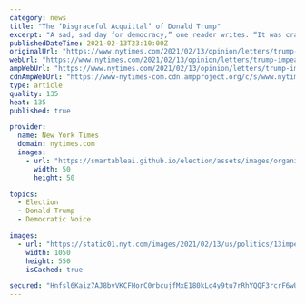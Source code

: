 ```yaml
---
category: news
title: "The ‘Disgraceful Acquittal’ of Donald Trump"
excerpt: "A sad, sad day for democracy,” one reader writes. “It was craven cowardice for Republicans to put Mr. Trump before country,” writes another."
publishedDateTime: 2021-02-13T23:10:00Z
originalUrl: "https://www.nytimes.com/2021/02/13/opinion/letters/trump-impeachment-trial.html"
webUrl: "https://www.nytimes.com/2021/02/13/opinion/letters/trump-impeachment-trial.html"
ampWebUrl: "https://www.nytimes.com/2021/02/13/opinion/letters/trump-impeachment-trial.amp.html"
cdnAmpWebUrl: "https://www-nytimes-com.cdn.ampproject.org/c/s/www.nytimes.com/2021/02/13/opinion/letters/trump-impeachment-trial.amp.html"
type: article
quality: 135
heat: 135
published: true

provider:
  name: New York Times
  domain: nytimes.com
  images:
    - url: "https://smartableai.github.io/election/assets/images/organizations/nytimes.com-50x50.jpg"
      width: 50
      height: 50

topics:
  - Election
  - Donald Trump
  - Democratic Voice

images:
  - url: "https://static01.nyt.com/images/2021/02/13/us/politics/13impeachment-briefing-acquital-defining-moment2/13impeachment-briefing-acquital-defining-moment2-facebookJumbo.jpg"
    width: 1050
    height: 550
    isCached: true

secured: "Hnfsl6Kaiz7AJ8bvVKCFHorC0rbcujfMxE180kLc4y9tu7rRhYQQF3rcrF6wUjbKHZoCk09/7IKTElUpWW126SCXJ7co7W37vXGXOuoZCyKF+JCng3Klm5peaosUYOrZzxg/A1iYPeHVnR1YgM5GCWduWBMQIYOwD64Zod70F0PCwx7Ox5sDkxikpGliWrXhtq1pFrOuB+57ZKp6eZk8q/Jgfzq4xTzqYdqDDplMlbz0ESirE/1sGhv11CZdxV7aU56a+Y3mvdHdyJfZXj/q2tNkmFhEH+DWLkgRuSmDWfhwaP5+YjXCf8KaRf/STZG9xPdgjENohuVHXjBxoCrd9kykcc0pXm2FYhQXaRFMVzA=;kv3EWz8D7VSWuG/xR+oHdw=="
---
```


